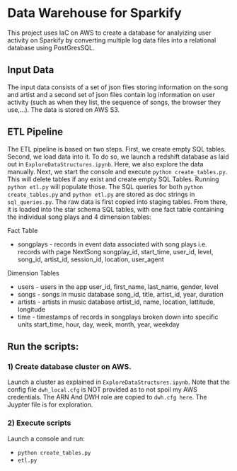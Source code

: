 # Data Warehouse for Sparkify
This project uses IaC on AWS to create a database for analyizing user activity on Sparkify by converting multiple log data files into a relational database using PostGresSQL.  

## Input Data
The input data consists of a set of json files storing information on the song and artist and a second set of json files contain log information on user activity (such as when they list, the sequence of songs, the browser they use,...). The data is stored on AWS S3. 

## ETL Pipeline
The ETL pipeline is based on two steps. First, we create empty SQL tables. Second, we load data into it. To do so, we launch a redshift database as laid out in `ExploreDataStructures.ipynb`. Here, we also explore the data manually. Next, we start the console and execute `python create_tables.py`. This will delete tables if any exist and create empty SQL Tables. Running `python etl.py` will populate those. The SQL queries for both `python create_tables.py` and `python etl.py` are stored as doc strings in `sql_queries.py`. The raw data is first copied into staging tables. From there, it is loaded into the star schema SQL tables, with one fact table containing the individual song plays and 4 dimension tables:

Fact Table
   - songplays - records in event data associated with song plays i.e. records with page NextSong
         songplay_id, start_time, user_id, level, song_id, artist_id, session_id, location, user_agent

Dimension Tables

   - users - users in the app
        user_id, first_name, last_name, gender, level
   - songs - songs in music database
        song_id, title, artist_id, year, duration
   - artists - artists in music database
        artist_id, name, location, lattitude, longitude
   - time - timestamps of records in songplays broken down into specific units
        start_time, hour, day, week, month, year, weekday

## Run the scripts:
### 1) Create database cluster on AWS.
Launch a cluster as explained in `ExploreDataStructures.ipynb`. Note that the config file `dwh_local.cfg` is NOT provided as to not spoil my AWS credentials. The ARN And DWH role are copied to `dwh.cfg here`. The Juypter file is for exploration. 

### 2) Execute scripts
Launch a console and run:
- `python create_tables.py` 
- `etl.py` 






